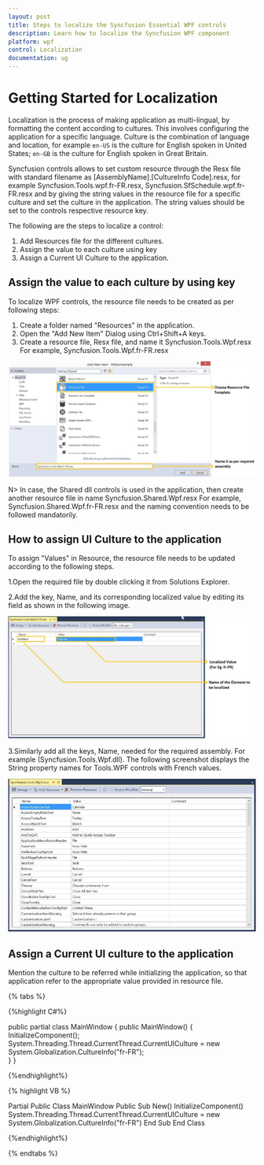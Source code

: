 ```yaml
---
layout: post
title: Steps to localize the Syncfusion Essential WPF controls
description: Learn how to localize the Syncfusion WPF component
platform: wpf
control: Localization
documentation: ug
---
```


# Getting Started for Localization

Localization is the process of making application as multi-lingual, by formatting the content according to cultures. This involves configuring the application for a specific language. Culture is the combination of language and location, for example `en-US` is the culture for English spoken in United States; `en-GB` is the culture for English spoken in Great Britain. 

Syncfusion controls allows to set custom resource through the Resx file with standard filename as [AssemblyName].[CultureInfo Code].resx, for example Syncfusion.Tools.wpf.fr-FR.resx, Syncfusion.SfSchedule.wpf.fr-FR.resx and by giving the string values in the resource file for a specific culture and set the culture in the application. The string values should be set to the controls respective resource key.

The following are the steps to localize a control:

1. Add Resources file for the different cultures.
2. Assign the value to each culture using key
3. Assign a Current UI Culture to the application.

## Assign the value to each culture by using key


To localize WPF controls, the resource file needs to be created as per following steps:

1. Create a folder named "Resources" in the application.
2. Open the "Add New Item" Dialog using Ctrl+Shift+A keys.
3. Create a resource file, Resx file, and name it Syncfusion.Tools.Wpf.resx For example, Syncfusion.Tools.Wpf.fr-FR.resx

![](Localization_images/GettingStarted_img1.jpeg)


N> In case, the Shared dll controls is used in the application, then create another resource file in name Syncfusion.Shared.Wpf.resx For example, Syncfusion.Shared.Wpf.fr-FR.resx and the naming convention needs to be followed mandatorily.

## How to assign UI Culture to the application

To assign "Values" in Resource, the resource file needs to be updated according to the following steps.

1.Open the required file by double clicking it from Solutions Explorer.

2.Add the key, Name, and its corresponding localized value by editing its field as shown in the following image.

![](Localization_images/GettingStarted_img2.jpeg)


3.Similarly add all the keys, Name, needed for the required assembly. For example (Syncfusion.Tools.Wpf.dll). The following screenshot displays the String property names for Tools.WPF controls with French values.

![](Localization_images/GettingStarted_img3.jpeg)


## Assign a Current UI culture to the application

Mention the culture to be referred while initializing the application, so that application refer to the appropriate value provided in resource file.

{% tabs %}

{%highlight C#%}

public partial class MainWindow
{
public MainWindow() 
{     
	InitializeComponent();  
   	System.Threading.Thread.CurrentThread.CurrentUICulture = new System.Globalization.CultureInfo("fr-FR");   
}
} 
 
{%endhighlight%}

{% highlight VB %}

Partial Public Class MainWindow
Public Sub New()
	InitializeComponent()
	   System.Threading.Thread.CurrentThread.CurrentUICulture = new System.Globalization.CultureInfo("fr-FR")
End Sub
End Class

{%endhighlight%}

{% endtabs %}